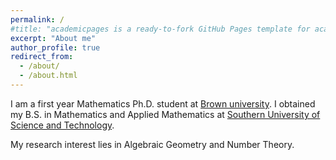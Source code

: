 ```yaml
---
permalink: /
#title: "academicpages is a ready-to-fork GitHub Pages template for academic personal websites"
excerpt: "About me"
author_profile: true
redirect_from: 
  - /about/
  - /about.html
---
```


I am a first year Mathematics Ph.D. student at [Brown university](https://www.brown.edu/). I obtained my B.S. in Mathematics and Applied Mathematics at [Southern University of Science and Technology](https://www.sustech.edu.cn/en/).

My research interest lies in Algebraic Geometry and Number Theory.

